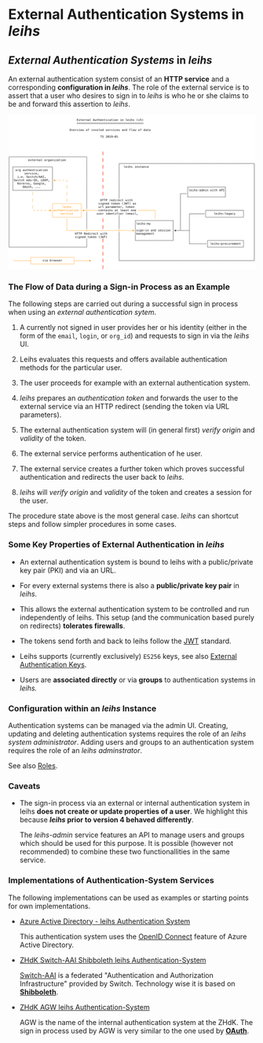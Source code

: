 External Authentication Systems in _leihs_
===========================================

## _External Authentication Systems_ in _leihs_

An external authentication system consist of an **HTTP service** and a
corresponding **configuration in _leihs_**. The role of the external service is to
assert that a user who desires to sign in to _leihs_ is who he or she claims to
be and forward this assertion to _leihs_. 

![Diagram External Authentication](./Authentication/external_authentication.svg)

### The Flow of Data during a Sign-in Process as an Example

The following steps are carried out during a successful sign in process when
using an _external authentication sytem_. 

1. A currently not signed in user provides her or his identity (either in the
   form of the `email`, `login`, or `org_id`) and requests to sign in via the
   _leihs_ UI.

2. Leihs evaluates this requests and offers available authentication methods 
  for the particular user. 

3. The user proceeds for example with an external authentication system.

4. _leihs_ prepares an _authentication token_ and forwards the user to the 
  external service via an HTTP redirect (sending the token via URL parameters).  

5. The external authentication system will (in general first) _verify origin_
   and _validity_ of the token. 
   
6. The external service performs authentication of he user.

7. The external service creates a further token which proves successful
   authentication and redirects the user back to _leihs_. 

8. _leihs_ will _verify origin_ and _validity_ of the token and creates a
   session for the user.

The procedure state above is the most general case. _leihs_ can shortcut steps
and follow simpler procedures in some cases. 


### Some Key Properties of External Authentication in _leihs_

* An external authentication system is bound to leihs with a public/private key
  pair (PKI) and via an URL. 

* For every external systems there is also a **public/private key pair** in _leihs_.  

* This allows the external authentication system to be controlled and run 
  independently of leihs. This setup (and the communication based purely 
  on redirects) **tolerates firewalls**. 

* The tokens send forth and back to leihs follow the [JWT](https://jwt.io/)
  standard.

* Leihs supports (currently exclusively) `ES256` keys, see also [External
  Authentication Keys](./external_authentication_keys).

* Users are **associated directly** or via **groups** to authentication systems in
  _leihs._ 



### Configuration within an _leihs_ Instance

Authentication systems can be managed via the admin UI. Creating, updating and
deleting authentication systems requires the role of an _leihs system
administrator_.  Adding users and groups to an authentication system requires
the role of an _leihs adminstrator_.

See also [Roles](roles).
  

### Caveats 

* The sign-in process via an external or internal authentication system in
  leihs **does not create or update properties of a user**. We highlight this
  because **_leihs_ prior to version 4 behaved differently**.
  
  The _leihs-admin_ service features an API to manage users and groups which
  should be used for this purpose.  It is possible (however not recommended) to
  combine these two functionallities in the same service.


### Implementations of Authentication-System Services 

The following implementations can be used as examples or starting points for own implementations.

* [Azure Active Directory - leihs Authentication System](https://github.com/leihs/azure-active-directory-leihs-authentication-system)

  This authentication system uses the [OpenID Connect](https://de.wikipedia.org/wiki/OpenID_Connect) 
  feature of Azure Active Directory.

* [ZHdK Switch-AAI Shibboleth leihs Authentication-System](https://github.com/leihs/leihs-zhdk-switchaai-shibboleth-auth-system)

  [Switch-AAI](https://www.switch.ch/aai/) is a federated  "Authentication and Authorization Infrastructure" provided by Switch.
  Technology wise it is based on [**Shibboleth**](ci.zhdk.ch/cider-ci/commits/).

* [ZHdK AGW leihs Authentication-System](https://github.com/leihs/leihs-zhdk-agw-auth-system)

  AGW is the name of the internal authentication system at the ZHdK. The sign in process used by AGW
  is very similar to the one used by [**OAuth**](https://oauth.net/).

